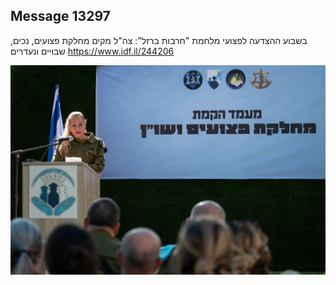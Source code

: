 ## Message 13297

בשבוע ההצדעה לפצועי מלחמת "חרבות ברזל":
 צה"ל מקים מחלקת פצועים, נכים, שבויים ונעדרים
https://www.idf.il/244206

![Photo](13297/13297_photo.jpg)
